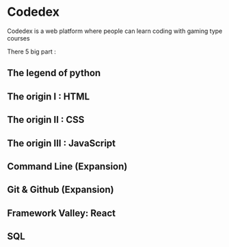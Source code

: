 # Codedex

Codedex is a web platform where people can learn coding with gaming type courses

There 5 big part :

## The legend of python
## The origin I : HTML
## The origin II : CSS
## The origin III : JavaScript
## Command Line (Expansion)
## Git & Github (Expansion)
## Framework Valley: React
## SQL
